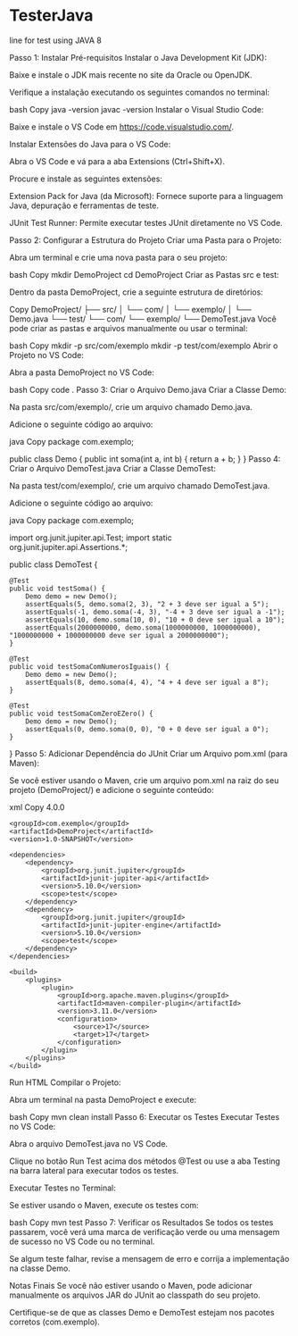 # TesterJava
line for test using JAVA 8 



Passo 1: Instalar Pré-requisitos
Instalar o Java Development Kit (JDK):

Baixe e instale o JDK mais recente no site da Oracle ou OpenJDK.

Verifique a instalação executando os seguintes comandos no terminal:

bash
Copy
java -version
javac -version
Instalar o Visual Studio Code:

Baixe e instale o VS Code em https://code.visualstudio.com/.

Instalar Extensões do Java para o VS Code:

Abra o VS Code e vá para a aba Extensions (Ctrl+Shift+X).

Procure e instale as seguintes extensões:

Extension Pack for Java (da Microsoft): Fornece suporte para a linguagem Java, depuração e ferramentas de teste.

JUnit Test Runner: Permite executar testes JUnit diretamente no VS Code.

Passo 2: Configurar a Estrutura do Projeto
Criar uma Pasta para o Projeto:

Abra um terminal e crie uma nova pasta para o seu projeto:

bash
Copy
mkdir DemoProject
cd DemoProject
Criar as Pastas src e test:

Dentro da pasta DemoProject, crie a seguinte estrutura de diretórios:

Copy
DemoProject/
├── src/
│   └── com/
│       └── exemplo/
│           └── Demo.java
└── test/
    └── com/
        └── exemplo/
            └── DemoTest.java
Você pode criar as pastas e arquivos manualmente ou usar o terminal:

bash
Copy
mkdir -p src/com/exemplo
mkdir -p test/com/exemplo
Abrir o Projeto no VS Code:

Abra a pasta DemoProject no VS Code:

bash
Copy
code .
Passo 3: Criar o Arquivo Demo.java
Criar a Classe Demo:

Na pasta src/com/exemplo/, crie um arquivo chamado Demo.java.

Adicione o seguinte código ao arquivo:

java
Copy
package com.exemplo;

public class Demo {
    public int soma(int a, int b) {
        return a + b;
    }
}
Passo 4: Criar o Arquivo DemoTest.java
Criar a Classe DemoTest:

Na pasta test/com/exemplo/, crie um arquivo chamado DemoTest.java.

Adicione o seguinte código ao arquivo:

java
Copy
package com.exemplo;

import org.junit.jupiter.api.Test;
import static org.junit.jupiter.api.Assertions.*;

public class DemoTest {

    @Test
    public void testSoma() {
        Demo demo = new Demo();
        assertEquals(5, demo.soma(2, 3), "2 + 3 deve ser igual a 5");
        assertEquals(-1, demo.soma(-4, 3), "-4 + 3 deve ser igual a -1");
        assertEquals(10, demo.soma(10, 0), "10 + 0 deve ser igual a 10");
        assertEquals(2000000000, demo.soma(1000000000, 1000000000), "1000000000 + 1000000000 deve ser igual a 2000000000");
    }

    @Test
    public void testSomaComNumerosIguais() {
        Demo demo = new Demo();
        assertEquals(8, demo.soma(4, 4), "4 + 4 deve ser igual a 8");
    }

    @Test
    public void testSomaComZeroEZero() {
        Demo demo = new Demo();
        assertEquals(0, demo.soma(0, 0), "0 + 0 deve ser igual a 0");
    }
}
Passo 5: Adicionar Dependência do JUnit
Criar um Arquivo pom.xml (para Maven):

Se você estiver usando o Maven, crie um arquivo pom.xml na raiz do seu projeto (DemoProject/) e adicione o seguinte conteúdo:

xml
Copy
<project xmlns="http://maven.apache.org/POM/4.0.0"
         xmlns:xsi="http://www.w3.org/2001/XMLSchema-instance"
         xsi:schemaLocation="http://maven.apache.org/POM/4.0.0 http://maven.apache.org/xsd/maven-4.0.0.xsd">
    <modelVersion>4.0.0</modelVersion>

    <groupId>com.exemplo</groupId>
    <artifactId>DemoProject</artifactId>
    <version>1.0-SNAPSHOT</version>

    <dependencies>
        <dependency>
            <groupId>org.junit.jupiter</groupId>
            <artifactId>junit-jupiter-api</artifactId>
            <version>5.10.0</version>
            <scope>test</scope>
        </dependency>
        <dependency>
            <groupId>org.junit.jupiter</groupId>
            <artifactId>junit-jupiter-engine</artifactId>
            <version>5.10.0</version>
            <scope>test</scope>
        </dependency>
    </dependencies>

    <build>
        <plugins>
            <plugin>
                <groupId>org.apache.maven.plugins</groupId>
                <artifactId>maven-compiler-plugin</artifactId>
                <version>3.11.0</version>
                <configuration>
                    <source>17</source>
                    <target>17</target>
                </configuration>
            </plugin>
        </plugins>
    </build>
</project>
Run HTML
Compilar o Projeto:

Abra um terminal na pasta DemoProject e execute:

bash
Copy
mvn clean install
Passo 6: Executar os Testes
Executar Testes no VS Code:

Abra o arquivo DemoTest.java no VS Code.

Clique no botão Run Test acima dos métodos @Test ou use a aba Testing na barra lateral para executar todos os testes.

Executar Testes no Terminal:

Se estiver usando o Maven, execute os testes com:

bash
Copy
mvn test
Passo 7: Verificar os Resultados
Se todos os testes passarem, você verá uma marca de verificação verde ou uma mensagem de sucesso no VS Code ou no terminal.

Se algum teste falhar, revise a mensagem de erro e corrija a implementação na classe Demo.

Notas Finais
Se você não estiver usando o Maven, pode adicionar manualmente os arquivos JAR do JUnit ao classpath do seu projeto.

Certifique-se de que as classes Demo e DemoTest estejam nos pacotes corretos (com.exemplo).
